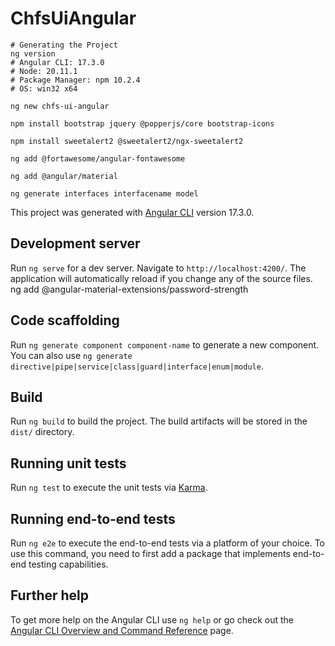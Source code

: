 # ChfsUiAngular

```shell
# Generating the Project
ng version
# Angular CLI: 17.3.0
# Node: 20.11.1
# Package Manager: npm 10.2.4
# OS: win32 x64

ng new chfs-ui-angular

npm install bootstrap jquery @popperjs/core bootstrap-icons

npm install sweetalert2 @sweetalert2/ngx-sweetalert2

ng add @fortawesome/angular-fontawesome

ng add @angular/material

ng generate interfaces interfacename model
```

This project was generated with [Angular CLI](https://github.com/angular/angular-cli) version 17.3.0.

## Development server

Run `ng serve` for a dev server. Navigate to `http://localhost:4200/`. The application will automatically reload if you change any of the source files.
ng add @angular-material-extensions/password-strength

## Code scaffolding

Run `ng generate component component-name` to generate a new component.
You can also use `ng generate directive|pipe|service|class|guard|interface|enum|module`.

## Build

Run `ng build` to build the project. The build artifacts will be stored in the `dist/` directory.

## Running unit tests

Run `ng test` to execute the unit tests via [Karma](https://karma-runner.github.io).

## Running end-to-end tests

Run `ng e2e` to execute the end-to-end tests via a platform of your choice. To use this command, you need to first add a package that implements end-to-end testing capabilities.

## Further help

To get more help on the Angular CLI use `ng help` or go check out the [Angular CLI Overview and Command Reference](https://angular.io/cli) page.
